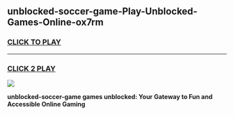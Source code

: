 
## unblocked-soccer-game-Play-Unblocked-Games-Online-ox7rm
<h3>
<a href="https://premium76.site?title=unblocked-soccer-game&ref=25A">CLICK TO PLAY</a></h3>
<hr>

<h3>
<a href="https://premium76.site?title=unblocked-soccer-game&ref=25A">CLICK 2 PLAY</a>
  
</h3>

<a href="https://premium76.site?title=unblocked-soccer-game&ref=25A"><img src="https://clearcache.store/games.png"></a>


**unblocked-soccer-game games unblocked: Your Gateway to Fun and Accessible Online Gaming**
